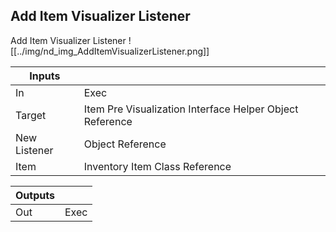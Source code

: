## Add Item Visualizer Listener
Add Item Visualizer Listener
![[../img/nd_img_AddItemVisualizerListener.png]]

|Inputs||
|--|--|
| In | Exec |
| Target | Item Pre Visualization Interface Helper Object Reference |
| New Listener | Object Reference |
| Item | Inventory Item Class Reference |

|Outputs||
|--|--|
| Out | Exec |
